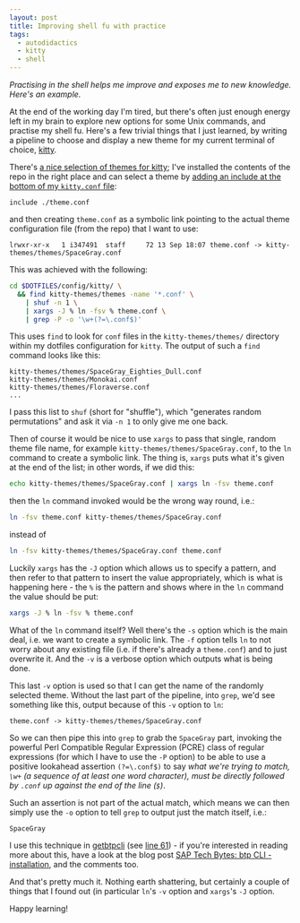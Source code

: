 ```yaml
---
layout: post
title: Improving shell fu with practice
tags:
  - autodidactics
  - kitty
  - shell
---
```


_Practising in the shell helps me improve and exposes me to new knowledge. Here's an example._

At the end of the working day I'm tired, but there's often just enough energy left in my brain to explore new options for some Unix commands, and practise my shell fu. Here's a few trivial things that I just learned, by writing a pipeline to choose and display a new theme for my current terminal of choice, [kitty](https://sw.kovidgoyal.net/kitty/).

There's [a nice selection of themes for kitty](https://github.com/dexpota/kitty-themes); I've installed the contents of the repo in the right place and can select a theme by [adding an include at the bottom of my `kitty.conf` file](https://github.com/qmacro/dotfiles/blob/ba940b5b70b069010e18d22d8d88da01acaf9048/config/kitty/kitty.conf#L1287):

```
include ./theme.conf
```

and then creating `theme.conf` as a symbolic link pointing to the actual theme configuration file (from the repo) that I want to use:

```
lrwxr-xr-x   1 i347491  staff     72 13 Sep 18:07 theme.conf -> kitty-themes/themes/SpaceGray.conf
```

This was achieved with the following:

```bash
cd $DOTFILES/config/kitty/ \
  && find kitty-themes/themes -name '*.conf' \
    | shuf -n 1 \
    | xargs -J % ln -fsv % theme.conf \
    | grep -P -o '\w+(?=\.conf$)'
```

This uses `find` to look for `conf` files in the `kitty-themes/themes/` directory within my dotfiles configuration for `kitty`. The output of such a `find` command looks like this:

```
kitty-themes/themes/SpaceGray_Eighties_Dull.conf
kitty-themes/themes/Monokai.conf
kitty-themes/themes/Floraverse.conf
...
```

I pass this list to `shuf` (short for "shuffle"), which "generates random permutations" and ask it via `-n 1` to only give me one back.

Then of course it would be nice to use `xargs` to pass that single, random theme file name, for example `kitty-themes/themes/SpaceGray.conf`, to the `ln` command to create a symbolic link. The thing is, `xargs` puts what it's given at the end of the list; in other words, if we did this:

```bash
echo kitty-themes/themes/SpaceGray.conf | xargs ln -fsv theme.conf
```

then the `ln` command invoked would be the wrong way round, i.e.:

```bash
ln -fsv theme.conf kitty-themes/themes/SpaceGray.conf
```

instead of

```bash
ln -fsv kitty-themes/themes/SpaceGray.conf theme.conf
```

Luckily `xargs` has the `-J` option which allows us to specify a pattern, and then refer to that pattern to insert the value appropriately, which is what is happening here - the `%` is the pattern and shows where in the `ln` command the value should be put:


```bash
xargs -J % ln -fsv % theme.conf
```

What of the `ln` command itself? Well there's the `-s` option which is the main deal, i.e. we want to create a symbolic link. The `-f` option tells `ln` to not worry about any existing file (i.e. if there's already a `theme.conf`) and to just overwrite it. And the `-v` is a verbose option which outputs what is being done.

This last `-v` option is used so that I can get the name of the randomly selected theme. Without the last part of the pipeline, into `grep`, we'd see something like this, output because of this `-v` option to `ln`:

```
theme.conf -> kitty-themes/themes/SpaceGray.conf
```

So we can then pipe this into `grep` to grab the `SpaceGray` part, invoking the powerful Perl Compatible Regular Expression (PCRE) class of regular expressions (for which I have to use the `-P` option) to be able to use a positive lookahead assertion `(?=\.conf$)` to say _what we're trying to match, `\w+` (a sequence of at least one word character), must be directly followed by `.conf` up against the end of the line (`$`)_.

Such an assertion is not part of the actual match, which means we can then simply use the `-o` option to tell `grep` to output just the match itself, i.e.:

```
SpaceGray
```

I use this technique in [getbtpcli](https://github.com/SAP-samples/sap-tech-bytes/blob/8cbc01e51a8adcc6051fe9c6800c91a4093f1af9/getbtpcli) (see [line 61](https://github.com/SAP-samples/sap-tech-bytes/blob/8cbc01e51a8adcc6051fe9c6800c91a4093f1af9/getbtpcli#L61)) - if you're interested in reading more about this, have a look at the blog post [SAP Tech Bytes: btp CLI - installation](https://blogs.sap.com/2021/09/01/sap-tech-bytes-btp-cli-installation/), and the comments too.

And that's pretty much it. Nothing earth shattering, but certainly a couple of things that I found out (in particular `ln`'s `-v` option and `xargs`'s `-J` option.

Happy learning!
